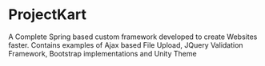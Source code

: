 # ProjectKart
A Complete Spring based custom framework developed to create Websites faster. Contains examples of Ajax based File Upload, JQuery Validation Framework, Bootstrap implementations and Unity Theme
